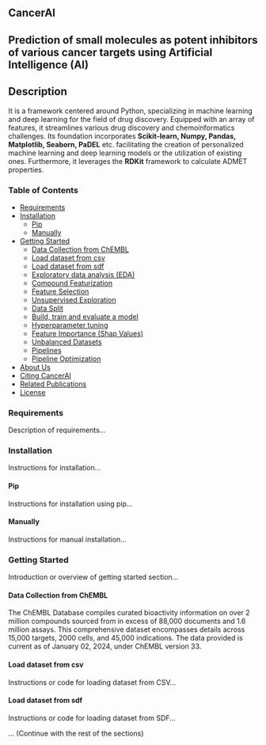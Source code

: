 ## CancerAI

## Prediction of small molecules as potent inhibitors of various cancer targets using Artificial Intelligence (AI)

## Description

It is a framework centered around Python, specializing in machine learning and deep learning for the field of drug discovery. Equipped with an array of features, it streamlines various drug discovery and chemoinformatics challenges. Its foundation incorporates **Scikit-learn, Numpy, Pandas, Matplotlib, Seaborn, PaDEL** etc. facilitating the creation of personalized machine learning and deep learning models or the utilization of existing ones. Furthermore, it leverages the **RDKit** framework to calculate ADMET properties.


### Table of Contents
- [Requirements](#requirements)
- [Installation](#installation)
  - [Pip](#pip)
  - [Manually](#manually)
- [Getting Started](#getting-started)
  - [Data Collection from ChEMBL](#Data-collection-from-ChEMBL)
  - [Load dataset from csv](#load-dataset-from-csv)
  - [Load dataset from sdf](#load-dataset-from-sdf)
  - [Exploratory data analysis (EDA)](#Exploratory-data-analysis-(EDA))
  - [Compound Featurization](#compound-featurization)
  - [Feature Selection](#feature-selection)
  - [Unsupervised Exploration](#unsupervised-exploration)
  - [Data Split](#data-split)
  - [Build, train and evaluate a model](#build-train-and-evaluate-a-model)
  - [Hyperparameter tuning](#hyperparameter-tuning)
  - [Feature Importance (Shap Values)](#feature-importance-shap-values)
  - [Unbalanced Datasets](#unbalanced-datasets)
  - [Pipelines](#pipelines)
  - [Pipeline Optimization](#pipeline-optimization)
- [About Us](#about-us)
- [Citing CancerAI](#citing-CancerAI)
- [Related Publications](#related-publications)
- [License](#license)

 
### Requirements

Description of requirements...

### Installation

Instructions for installation...

#### Pip

Instructions for installation using pip...

#### Manually

Instructions for manual installation...

### Getting Started

Introduction or overview of getting started section...

#### Data Collection from ChEMBL

The ChEMBL Database compiles curated bioactivity information on over 2 million compounds sourced from in excess of 88,000 documents and 1.6 million assays. This comprehensive dataset encompasses details across 15,000 targets, 2000 cells, and 45,000 indications. The data provided is current as of January 02, 2024, under ChEMBL version 33.

#### Load dataset from csv

Instructions or code for loading dataset from CSV...

#### Load dataset from sdf

Instructions or code for loading dataset from SDF...

... (Continue with the rest of the sections)



